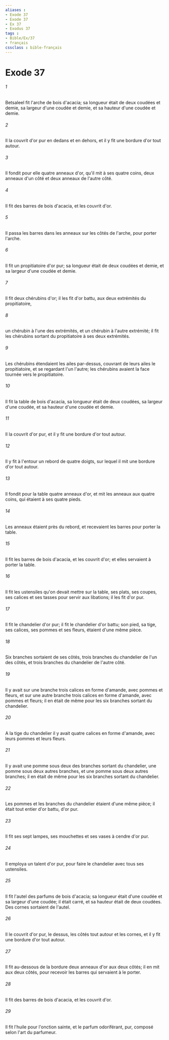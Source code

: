 ```yaml
---
aliases : 
- Exode 37
- Exode 37
- Ex 37
- Exodus 37
tags : 
- Bible/Ex/37
- français
cssclass : bible-français
---
```


# Exode 37

###### 1
Betsaleel fit l'arche de bois d'acacia; sa longueur était de deux coudées et demie, sa largeur d'une coudée et demie, et sa hauteur d'une coudée et demie.
###### 2
Il la couvrit d'or pur en dedans et en dehors, et il y fit une bordure d'or tout autour.
###### 3
Il fondit pour elle quatre anneaux d'or, qu'il mit à ses quatre coins, deux anneaux d'un côté et deux anneaux de l'autre côté.
###### 4
Il fit des barres de bois d'acacia, et les couvrit d'or.
###### 5
Il passa les barres dans les anneaux sur les côtés de l'arche, pour porter l'arche.
###### 6
Il fit un propitiatoire d'or pur; sa longueur était de deux coudées et demie, et sa largeur d'une coudée et demie.
###### 7
Il fit deux chérubins d'or; il les fit d'or battu, aux deux extrémités du propitiatoire,
###### 8
un chérubin à l'une des extrémités, et un chérubin à l'autre extrémité; il fit les chérubins sortant du propitiatoire à ses deux extrémités.
###### 9
Les chérubins étendaient les ailes par-dessus, couvrant de leurs ailes le propitiatoire, et se regardant l'un l'autre; les chérubins avaient la face tournée vers le propitiatoire.
###### 10
Il fit la table de bois d'acacia, sa longueur était de deux coudées, sa largeur d'une coudée, et sa hauteur d'une coudée et demie.
###### 11
Il la couvrit d'or pur, et il y fit une bordure d'or tout autour.
###### 12
Il y fit à l'entour un rebord de quatre doigts, sur lequel il mit une bordure d'or tout autour.
###### 13
Il fondit pour la table quatre anneaux d'or, et mit les anneaux aux quatre coins, qui étaient à ses quatre pieds.
###### 14
Les anneaux étaient près du rebord, et recevaient les barres pour porter la table.
###### 15
Il fit les barres de bois d'acacia, et les couvrit d'or; et elles servaient à porter la table.
###### 16
Il fit les ustensiles qu'on devait mettre sur la table, ses plats, ses coupes, ses calices et ses tasses pour servir aux libations; il les fit d'or pur.
###### 17
Il fit le chandelier d'or pur; il fit le chandelier d'or battu; son pied, sa tige, ses calices, ses pommes et ses fleurs, étaient d'une même pièce.
###### 18
Six branches sortaient de ses côtés, trois branches du chandelier de l'un des côtés, et trois branches du chandelier de l'autre côté.
###### 19
Il y avait sur une branche trois calices en forme d'amande, avec pommes et fleurs, et sur une autre branche trois calices en forme d'amande, avec pommes et fleurs; il en était de même pour les six branches sortant du chandelier.
###### 20
A la tige du chandelier il y avait quatre calices en forme d'amande, avec leurs pommes et leurs fleurs.
###### 21
Il y avait une pomme sous deux des branches sortant du chandelier, une pomme sous deux autres branches, et une pomme sous deux autres branches; il en était de même pour les six branches sortant du chandelier.
###### 22
Les pommes et les branches du chandelier étaient d'une même pièce; il était tout entier d'or battu, d'or pur.
###### 23
Il fit ses sept lampes, ses mouchettes et ses vases à cendre d'or pur.
###### 24
Il employa un talent d'or pur, pour faire le chandelier avec tous ses ustensiles.
###### 25
Il fit l'autel des parfums de bois d'acacia; sa longueur était d'une coudée et sa largeur d'une coudée; il était carré, et sa hauteur était de deux coudées. Des cornes sortaient de l'autel.
###### 26
Il le couvrit d'or pur, le dessus, les côtés tout autour et les cornes, et il y fit une bordure d'or tout autour.
###### 27
Il fit au-dessous de la bordure deux anneaux d'or aux deux côtés; il en mit aux deux côtés, pour recevoir les barres qui servaient à le porter.
###### 28
Il fit des barres de bois d'acacia, et les couvrit d'or.
###### 29
Il fit l'huile pour l'onction sainte, et le parfum odoriférant, pur, composé selon l'art du parfumeur.
